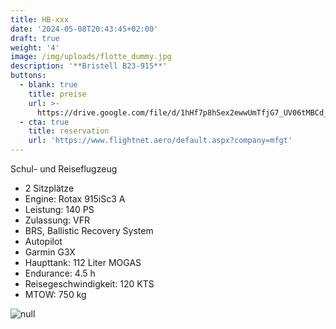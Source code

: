 ```yaml
---
title: HB-xxx
date: '2024-05-08T20:43:45+02:00'
draft: true
weight: '4'
image: /img/uploads/flotte_dummy.jpg
description: '**Bristell B23-915**'
buttons:
  - blank: true
    title: preise
    url: >-
      https://drive.google.com/file/d/1hHf7p8hSex2ewwUmTfjG7_UV06tMBCd_/view?usp=drive_link
  - cta: true
    title: reservation
    url: 'https://www.flightnet.aero/default.aspx?company=mfgt'
---
```

Schul- und Reiseflugzeug

* 2 Sitzplätze
* Engine: Rotax 915iSc3 A
* Leistung: 140 PS
* Zulassung: VFR
* BRS, Ballistic Recovery System
* Autopilot
* Garmin G3X
* Haupttank: 112 Liter MOGAS
* Endurance: 4.5 h
* Reisegeschwindigkeit: 120 KTS
* MTOW: 750 kg

![null](/img/uploads/flotte_dummy.jpg)
